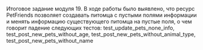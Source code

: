 Итоговое задание модуля 19. 
В ходе работы было выявлено, что ресурс PetFriends позволяет создавать питомца с пустыми полями информации и менять информацию существующего питомца на пустые поля, о чем говорит падение следующих тестов:
test_update_pets_none_info,
test_post_new_pets_without_age,
test_post_new_pets_without_animal_type,
test_post_new_pets_without_name
